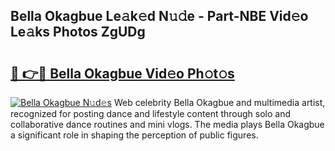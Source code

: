## Bella Okagbue Le𝚊k𝚎d N𝚞𝚍e - Part-NBE Vid𝚎o Le𝚊ks Photos ZgUDg

# <h2><a href="http://fbfcxfv.evod.top/?m=Bella+Okagbue">🔗 👉🔴 Bella Okagbue Vid𝚎o Ph𝚘t𝚘s</a></h2>

[![Bella Okagbue N𝚞d𝚎s](https://i.imgur.com/8V9OHl7.gif)](http://fbfcxfv.evod.top/?m=Bella+Okagbue)
Web celebrity Bella Okagbue and multimedia artist, recognized for posting dance and lifestyle content through solo and collaborative dance routines and mini vlogs. The media plays Bella Okagbue a significant role in shaping the perception of public figures. 
